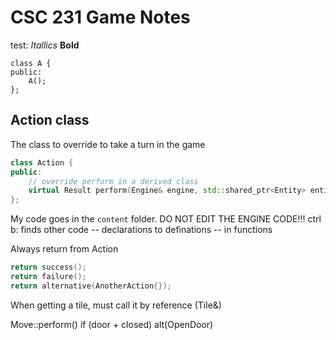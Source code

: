 # CSC 231 Game Notes
test:
*Itallics*
**Bold**
```
class A {
public: 
    A();
};
```
## Action class
The class to override to take a turn in the game 
```c++
class Action {
public:
    // override perform in a derived class
    virtual Result perform(Engine& engine, std::shared_ptr<Entity> entity) = 0;
};
```

My code goes in the `content` folder. DO NOT EDIT THE ENGINE CODE!!!
ctrl b: finds other code -- declarations to definations -- in functions

Always return from Action 
```C++
return success();
return failure();
return alternative(AnotherAction{});
```

When getting a tile, must call it by reference (Tile&)

Move::perform()
if (door + closed)
    alt(OpenDoor)